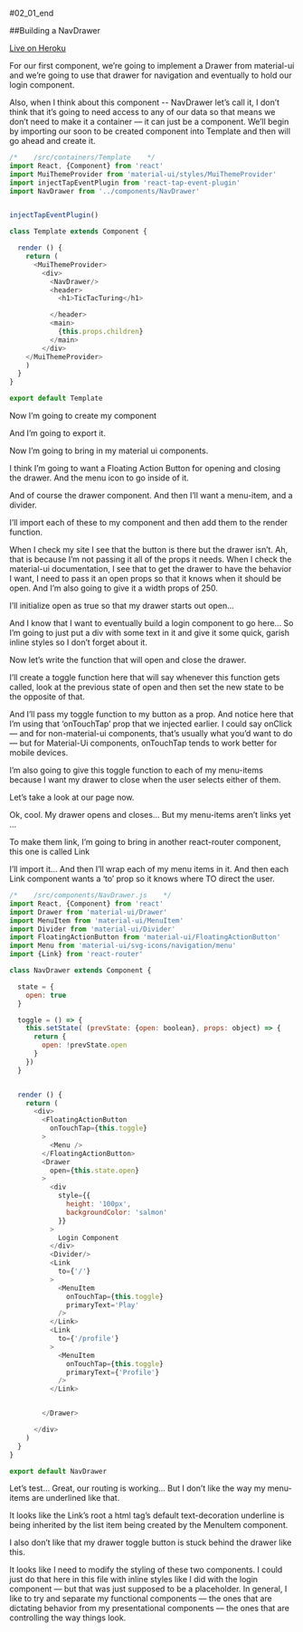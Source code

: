 #02_01_end

##Building a NavDrawer

[Live on Heroku](https://tictacturing-02-01.herokuapp.com/)

For our first component, we’re going to implement a Drawer from material-ui and we’re going to use that drawer for navigation and eventually to hold our login component.

Also, when I think about this component -- NavDrawer let’s call it, I don’t think that it’s going to need access to any of our data so that means we don’t need to make it a container –– it can just be a component.
We’ll begin by importing our soon to be created component into Template and then will go ahead and create it.

```javascript
/*    /src/containers/Template    */
import React, {Component} from 'react'
import MuiThemeProvider from 'material-ui/styles/MuiThemeProvider'
import injectTapEventPlugin from 'react-tap-event-plugin'
import NavDrawer from '../components/NavDrawer'


injectTapEventPlugin()

class Template extends Component {

  render () {
    return (
      <MuiThemeProvider>
        <div>
          <NavDrawer/>
          <header>
            <h1>TicTacTuring</h1>

          </header>
          <main>
            {this.props.children}
          </main>
        </div>
    </MuiThemeProvider>
    )
  }
}

export default Template
```

Now I’m going to create my component

And I’m going to export it.

Now I’m going to bring in my material ui components.

I think I’m going to want a Floating Action Button for opening and closing the drawer. And the menu icon to go inside of it.

And of course the drawer component. And then I’ll want a menu-item, and a divider.

I’ll import each of these to my component and then add them to the render function.

When I check my site I see that the button is there but the drawer isn’t. Ah, that is because I’m not passing it all of the props it needs. When I check the material-ui documentation, I see that to get the drawer to have the behavior I want, I need to pass it an open props so that it knows when it should be open.  And I’m also going to give it a width props of 250.

I’ll initialize open as true so that my drawer starts out open...

And I know that I want to eventually build a login component to go here... So I’m going to just put a div with some text in it and give it some quick, garish inline styles so I don’t forget about it.

Now let’s write the function that will open and close the drawer.

I’ll create a toggle function here that will say whenever this function gets called, look at the previous state of open and then set the new state to be the opposite of that.

And I’ll pass my toggle function to my button as a prop. And notice here that I’m using that ‘onTouchTap’ prop that we injected earlier. I could say onClick –– and for non-material-ui components, that’s usually what you’d want to do –– but for Material-Ui components, onTouchTap tends to work better for mobile devices.

I’m also going to give this toggle function to each of my menu-items because I want my drawer to close when the user selects either of them.

Let’s take a look at our page now.

Ok, cool. My drawer opens and closes... But my menu-items aren’t links yet ...

To make them link, I’m going to bring in another react-router component, this one is called Link

I’ll import it... And then I’ll wrap each of my menu items in it. And then each Link component wants a ‘to’ prop so it knows where TO direct the user.


```javascript
/*    /src/components/NavDrawer.js    */
import React, {Component} from 'react'
import Drawer from 'material-ui/Drawer'
import MenuItem from 'material-ui/MenuItem'
import Divider from 'material-ui/Divider'
import FloatingActionButton from 'material-ui/FloatingActionButton'
import Menu from 'material-ui/svg-icons/navigation/menu'
import {Link} from 'react-router'

class NavDrawer extends Component {

  state = {
    open: true
  }

  toggle = () => {
    this.setState( (prevState: {open: boolean}, props: object) => {
      return {
        open: !prevState.open
      }
    })
  }


  render () {
    return (
      <div>
        <FloatingActionButton
          onTouchTap={this.toggle}
        >
          <Menu />
        </FloatingActionButton>
        <Drawer
          open={this.state.open}
        >
          <div
            style={{
              height: '100px',
              backgroundColor: 'salmon'
            }}
          >
            Login Component
          </div>
          <Divider/>
          <Link
            to={'/'}
          >
            <MenuItem
              onTouchTap={this.toggle}
              primaryText='Play'
            />
          </Link>
          <Link
            to={'/profile'}
          >
            <MenuItem
              onTouchTap={this.toggle}
              primaryText={'Profile'}
            />
          </Link>


        </Drawer>

      </div>
    )
  }
}

export default NavDrawer
```

Let’s test... Great, our routing is working... But I don’t like the way my menu-items are underlined like that.

It looks like the Link’s root a html tag’s default text-decoration underline is being inherited by the list item being created by the MenuItem component.

I also don’t like that my drawer toggle button is stuck behind the drawer like this.

It looks like I need to modify the styling of these two components. I could just do that here in this file with inline styles like I did with the login component –– but that was just supposed to be a placeholder. In general, I like to try and separate my functional components –– the ones that are dictating behavior from my presentational components –– the ones that are controlling the way things look.
